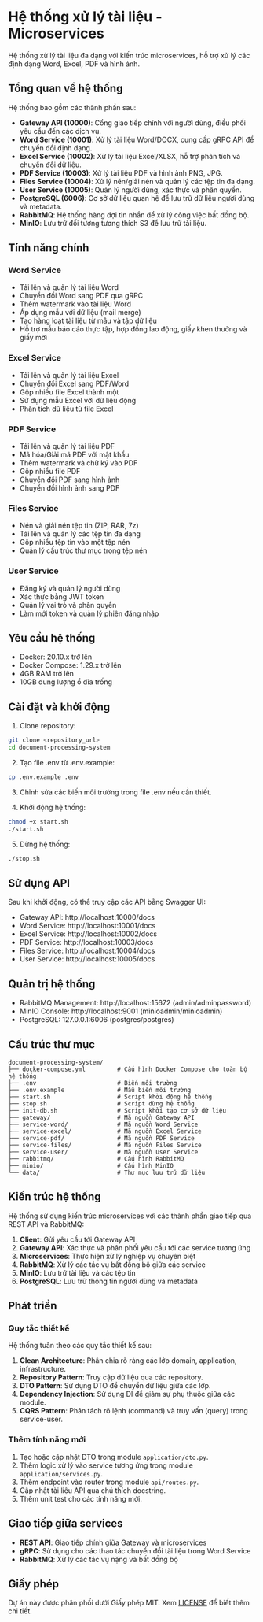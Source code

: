 # Hệ thống xử lý tài liệu - Microservices

Hệ thống xử lý tài liệu đa dạng với kiến trúc microservices, hỗ trợ xử lý các định dạng Word, Excel, PDF và hình ảnh.

## Tổng quan về hệ thống

Hệ thống bao gồm các thành phần sau:

- **Gateway API (10000)**: Cổng giao tiếp chính với người dùng, điều phối yêu cầu đến các dịch vụ.
- **Word Service (10001)**: Xử lý tài liệu Word/DOCX, cung cấp gRPC API để chuyển đổi định dạng.
- **Excel Service (10002)**: Xử lý tài liệu Excel/XLSX, hỗ trợ phân tích và chuyển đổi dữ liệu.
- **PDF Service (10003)**: Xử lý tài liệu PDF và hình ảnh PNG, JPG.
- **Files Service (10004)**: Xử lý nén/giải nén và quản lý các tệp tin đa dạng.
- **User Service (10005)**: Quản lý người dùng, xác thực và phân quyền.
- **PostgreSQL (6006)**: Cơ sở dữ liệu quan hệ để lưu trữ dữ liệu người dùng và metadata.
- **RabbitMQ**: Hệ thống hàng đợi tin nhắn để xử lý công việc bất đồng bộ.
- **MinIO**: Lưu trữ đối tượng tương thích S3 để lưu trữ tài liệu.

## Tính năng chính

### Word Service
- Tải lên và quản lý tài liệu Word
- Chuyển đổi Word sang PDF qua gRPC
- Thêm watermark vào tài liệu Word
- Áp dụng mẫu với dữ liệu (mail merge)
- Tạo hàng loạt tài liệu từ mẫu và tập dữ liệu
- Hỗ trợ mẫu báo cáo thực tập, hợp đồng lao động, giấy khen thưởng và giấy mời

### Excel Service
- Tải lên và quản lý tài liệu Excel
- Chuyển đổi Excel sang PDF/Word
- Gộp nhiều file Excel thành một
- Sử dụng mẫu Excel với dữ liệu động
- Phân tích dữ liệu từ file Excel

### PDF Service
- Tải lên và quản lý tài liệu PDF
- Mã hóa/Giải mã PDF với mật khẩu
- Thêm watermark và chữ ký vào PDF
- Gộp nhiều file PDF
- Chuyển đổi PDF sang hình ảnh 
- Chuyển đổi hình ảnh sang PDF

### Files Service
- Nén và giải nén tệp tin (ZIP, RAR, 7z)
- Tải lên và quản lý các tệp tin đa dạng
- Gộp nhiều tệp tin vào một tệp nén
- Quản lý cấu trúc thư mục trong tệp nén

### User Service
- Đăng ký và quản lý người dùng
- Xác thực bằng JWT token
- Quản lý vai trò và phân quyền
- Làm mới token và quản lý phiên đăng nhập

## Yêu cầu hệ thống

- Docker: 20.10.x trở lên
- Docker Compose: 1.29.x trở lên
- 4GB RAM trở lên
- 10GB dung lượng ổ đĩa trống

## Cài đặt và khởi động

1. Clone repository:

```bash
git clone <repository_url>
cd document-processing-system
```

2. Tạo file .env từ .env.example:

```bash
cp .env.example .env
```

3. Chỉnh sửa các biến môi trường trong file .env nếu cần thiết.

4. Khởi động hệ thống:

```bash
chmod +x start.sh
./start.sh
```

5. Dừng hệ thống:

```bash
./stop.sh
```

## Sử dụng API

Sau khi khởi động, có thể truy cập các API bằng Swagger UI:

- Gateway API: http://localhost:10000/docs
- Word Service: http://localhost:10001/docs
- Excel Service: http://localhost:10002/docs
- PDF Service: http://localhost:10003/docs
- Files Service: http://localhost:10004/docs
- User Service: http://localhost:10005/docs

## Quản trị hệ thống

- RabbitMQ Management: http://localhost:15672 (admin/adminpassword)
- MinIO Console: http://localhost:9001 (minioadmin/minioadmin)
- PostgreSQL: 127.0.0.1:6006 (postgres/postgres)

## Cấu trúc thư mục

```
document-processing-system/
├── docker-compose.yml         # Cấu hình Docker Compose cho toàn bộ hệ thống
├── .env                       # Biến môi trường
├── .env.example               # Mẫu biến môi trường
├── start.sh                   # Script khởi động hệ thống
├── stop.sh                    # Script dừng hệ thống
├── init-db.sh                 # Script khởi tạo cơ sở dữ liệu
├── gateway/                   # Mã nguồn Gateway API
├── service-word/              # Mã nguồn Word Service
├── service-excel/             # Mã nguồn Excel Service
├── service-pdf/               # Mã nguồn PDF Service
├── service-files/             # Mã nguồn Files Service
├── service-user/              # Mã nguồn User Service
├── rabbitmq/                  # Cấu hình RabbitMQ
├── minio/                     # Cấu hình MinIO 
└── data/                      # Thư mục lưu trữ dữ liệu
```

## Kiến trúc hệ thống

Hệ thống sử dụng kiến trúc microservices với các thành phần giao tiếp qua REST API và RabbitMQ:

1. **Client**: Gửi yêu cầu tới Gateway API
2. **Gateway API**: Xác thực và phân phối yêu cầu tới các service tương ứng
3. **Microservices**: Thực hiện xử lý nghiệp vụ chuyên biệt
4. **RabbitMQ**: Xử lý các tác vụ bất đồng bộ giữa các service
5. **MinIO**: Lưu trữ tài liệu và các tệp tin
6. **PostgreSQL**: Lưu trữ thông tin người dùng và metadata

## Phát triển

### Quy tắc thiết kế

Hệ thống tuân theo các quy tắc thiết kế sau:

1. **Clean Architecture**: Phân chia rõ ràng các lớp domain, application, infrastructure.
2. **Repository Pattern**: Truy cập dữ liệu qua các repository.
3. **DTO Pattern**: Sử dụng DTO để chuyển dữ liệu giữa các lớp.
4. **Dependency Injection**: Sử dụng DI để giảm sự phụ thuộc giữa các module.
5. **CQRS Pattern**: Phân tách rõ lệnh (command) và truy vấn (query) trong service-user.

### Thêm tính năng mới

1. Tạo hoặc cập nhật DTO trong module `application/dto.py`.
2. Thêm logic xử lý vào service tương ứng trong module `application/services.py`.
3. Thêm endpoint vào router trong module `api/routes.py`.
4. Cập nhật tài liệu API qua chú thích docstring.
5. Thêm unit test cho các tính năng mới.

## Giao tiếp giữa services

- **REST API**: Giao tiếp chính giữa Gateway và microservices
- **gRPC**: Sử dụng cho các thao tác chuyển đổi tài liệu trong Word Service
- **RabbitMQ**: Xử lý các tác vụ nặng và bất đồng bộ

## Giấy phép

Dự án này được phân phối dưới Giấy phép MIT. Xem [LICENSE](./LICENSE) để biết thêm chi tiết.
